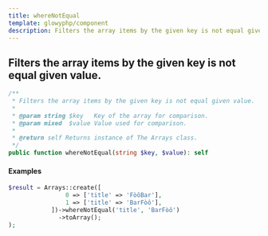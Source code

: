 ```yaml
---
title: whereNotEqual
template: glowyphp/component
description: Filters the array items by the given key is not equal given value.
---
```


<h2 class="font-normal text-lg">
Filters the array items by the given key is not equal given value.
</h2>

```php
/**
 * Filters the array items by the given key is not equal given value.
 *
 * @param string $key   Key of the array for comparison.
 * @param mixed  $value Value used for comparison.
 *
 * @return self Returns instance of The Arrays class.
 */
public function whereNotEqual(string $key, $value): self
```

#### Examples

```php
$result = Arrays::create([
                0 => ['title' => 'FòôBar'],
                1 => ['title' => 'BarFòô'],
            ])->whereNotEqual('title', 'BarFòô')
              ->toArray();
);
```
